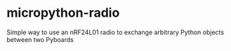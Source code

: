 # micropython-radio
Simple way to use an nRF24L01 radio to exchange arbitrary Python objects between two Pyboards
